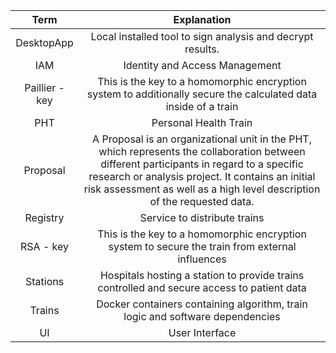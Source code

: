 

|      Term      |                                                                                                                                Explanation                                                                                                                                 |
|:--------------:|:--------------------------------------------------------------------------------------------------------------------------------------------------------------------------------------------------------------------------------------------------------------------------:|
|       DesktopApp       |                                                                                                                               Local installed tool to sign analysis and decrypt results.                                                                                                                               |
|      IAM       |                                                                                                                       Identity and Access Management                                                                                                                       |
| Paillier - key |                                                                              This is the key to a homomorphic encryption system to additionally secure the calculated data inside of a train                                                                               |
|      PHT       |                                                                                                                           Personal Health Train                                                                                                                            |
|    Proposal    | A Proposal is an organizational unit in the PHT, which represents the collaboration between different participants in regard to a specific research or analysis project. It contains an initial risk assessment as well as a high level description of the requested data. |
|    Registry    |                                                                                                                        Service to distribute trains                                                                                                                        |
|   RSA - key    |                                                                                      This is the key to a homomorphic encryption system to secure the train from external influences                                                                                       |
|    Stations    |                                                                                         Hospitals hosting a station to provide trains controlled and secure access to patient data                                                                                         |
|     Trains     |                                                                                               Docker containers containing algorithm, train logic and software dependencies                                                                                                |
|       UI       |                                                                                                                               User Interface                                                                                                                               |


